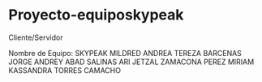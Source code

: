 # Proyecto-equiposkypeak
Cliente/Servidor
 
Nombre de Equipo: SKYPEAK
MILDRED ANDREA TEREZA BARCENAS
JORGE ANDREY ABAD SALINAS
ARI JETZAL ZAMACONA PEREZ
MIRIAM KASSANDRA TORRES CAMACHO